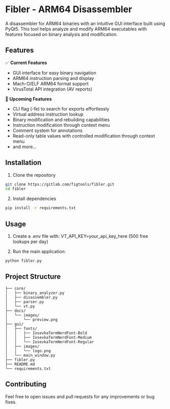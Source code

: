 # Fibler - ARM64 Disassembler

A disassembler for ARM64 binaries with an intuitive GUI interface built using PyQt5. This tool helps analyze and modify ARM64 executables with features focused on binary analysis and modification.

## Features

✅ **Current Features**
- GUI interface for easy binary navigation
- ARM64 instruction parsing and display
- Mach-O/ELF ARM64 format support
- VirusTotal API integration (AV reports)

🚧 **Upcoming Features**
- CLI flag (-fe) to search for exports effortlessly
- Virtual address instruction lookup
- Binary modification and rebuilding capabilities
- Instruction modification through context menu
- Comment system for annotations
- Read-only table values with controlled modification through context menu
- and more...

## Installation

1. Clone the repository
```bash
git clone https://gitlab.com/figtools/fibler.git
cd fibler
```

2. Install dependencies
```bash
pip install -r requirements.txt
```

## Usage

1. Create a .env file with: VT_API_KEY=your_api_key_here (500 free lookups per day)

2. Run the main application:
```bash
python fibler.py
```

## Project Structure

```
├── core/
│   ├── binary_analyzer.py
│   ├── disassembler.py
│   ├── parser.py
│   └── vt.py
├── docs/
│   └── images/
│       └── preview.png
├── gui/
│   ├── fonts/
│   │   ├── IosevkaTermNerdFont-Bold
│   │   ├── IosevkaTermNerdFont-Medium
│   │   └── IosevkaTermNerdFont-Regular
│   ├── images/
│   │   └── logo.png
│   └── main_window.py
├── fibler.py
├── README.md
└── requirements.txt
```

## Contributing

Feel free to open issues and pull requests for any improvements or bug fixes.